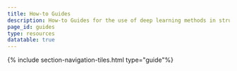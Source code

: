 ```yaml
---
title: How-to Guides
description: How-to Guides for the use of deep learning methods in structural biology.
page_id: guides
type: resources
datatable: true
---
```


{% include section-navigation-tiles.html type="guide"%}
